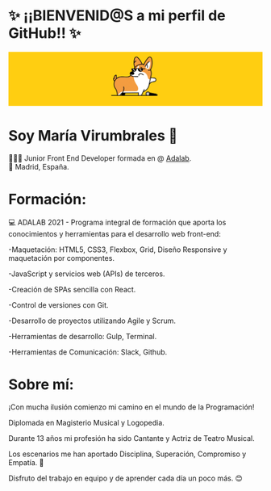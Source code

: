 # ✨ ¡¡BIENVENID@S a mi perfil de GitHub!! ✨

![](/images/dog3.gif)

# **Soy María Virumbrales** 👋

👩🏻‍💻 Junior Front End Developer formada en @ [Adalab](https://adalab.es/). </br>
🏡 Madrid, España. </br>


# Formación:


💻 ADALAB 2021 - Programa integral de formación que aporta los conocimientos y herramientas para el desarrollo web front-end:

-Maquetación: HTML5, CSS3, Flexbox, Grid, Diseño Responsive y maquetación por componentes.

-JavaScript y servicios web (APIs) de terceros.

-Creación de SPAs sencilla con React.

-Control de versiones con Git.

-Desarrollo de proyectos utilizando Agile y Scrum.

-Herramientas de desarrollo: Gulp, Terminal.

-Herramientas de Comunicación: Slack, Github.


# Sobre mí:

¡Con mucha ilusión comienzo mi camino en el mundo de la Programación!

Diplomada en Magisterio Musical y Logopedia.

Durante 13 años mi profesión ha sido Cantante y Actriz de Teatro Musical.

Los escenarios me han aportado Disciplina, Superación, Compromiso y Empatía. 🎼 

Disfruto del trabajo en equipo y de aprender cada día un poco más. 😊





